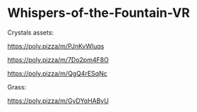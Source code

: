 # Whispers-of-the-Fountain-VR
 
Crystals assets:

https://poly.pizza/m/PJnKvWluqs

https://poly.pizza/m/7Do2pm4F8O

https://poly.pizza/m/QgQ4rESqNc

Grass:

https://poly.pizza/m/GyDYqHAByU


